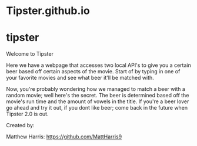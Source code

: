 # Tipster.github.io

# tipster
Welcome
 to Tipster

Here we have a webpage that accesses two local API's to give you a certain beer
based off certain aspects of the movie. Start of by typing in one of your favorite movies
and see what beer it'll be matched with.

Now, you're probably wondering how we managed to match a beer with a random movie; well here's
the secret. The beer is determined based off the movie's run time and the amount of vowels in the title. If you're a beer lover go ahead and try it out, if you dont like beer; come back in the future when Tipster 2.0 is out.

Created by:

Matthew Harris: https://github.com/MattHarris9 



